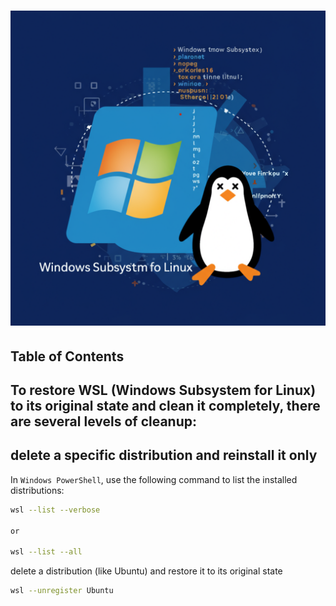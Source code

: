 # ![wsl - 2025](../images/wsl.png)

## Table of Contents

## To restore WSL (Windows Subsystem for Linux) to its original state and clean it completely, there are several levels of cleanup:

## delete a specific distribution and reinstall it only


In `Windows PowerShell`, use the following command to list the installed distributions:

```bash
wsl --list --verbose

or 

wsl --list --all
```


delete a distribution (like Ubuntu) and restore it to its original state

```bash
wsl --unregister Ubuntu
```
